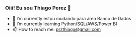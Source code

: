 ### Oiii! Eu sou Thiago Perez 👋

- 🔭 I’m currently estou mudando para área Banco de Dados
- 🌱 I’m currently learning Python/SQL/AWS/Power BI
- 📫 How to reach me:  przthiago@gmail.com
